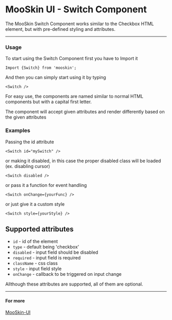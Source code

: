 # MooSkin UI - Switch Component

The MooSkin Switch Component works similar to the Checkbox HTML element, but with pre-defined styling and attributes.

___

### Usage

To start using the Switch Component first you have to Import it

```
Import {Switch} from 'mooskin';
```

And then you can simply start using it by typing

```
<Switch />
```

For easy use, the components are named similar to normal HTML components but with a capital first letter.

The component will accept given attributes and render differently based on the given attributes

### Examples

Passing the id attribute

```
<Switch id="mySwitch" />
```

or making it disabled, in this case the proper disabled class will be loaded (ex. disabling cursor)

```
<Switch disabled />
```

or pass it a function for event handling

```
<Switch onChange={yourFunc} />
```

or just give it a custom style

```
<Switch style={yourStyle} />
```

## Supported attributes

* `id` - id of the element
* `type` - default being 'checkbox'
* `disabled` - input field should be disabled
* `required` - input field is required
* `className` - css class
* `style` - input field style
* `onChange` - callback to be triggered on input change

Allthough these attributes are supported, all of them are optional.

___


#### For more

[MooSkin-UI](https://github.com/moosend/mooskin-ui)